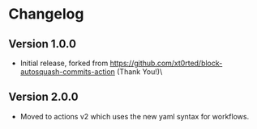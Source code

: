 # Changelog
## Version 1.0.0

- Initial release, forked from https://github.com/xt0rted/block-autosquash-commits-action (Thank You!)\

## Version 2.0.0

- Moved to actions v2 which uses the new yaml syntax for workflows.
